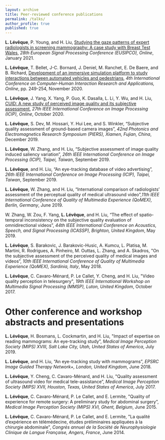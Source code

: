 ```yaml
---
layout: archive
title: Peer-reviewed conference publications
permalink: /talks/
author_profile: true
published: true
---
```


**L. Lévêque**, P. Young, and H. Liu, [Studying the gaze patterns of expert radiologists in screening mammography: A case study with Breast Test Wales](https://ieeexplore.ieee.org/document/9287678), _28th European Signal Processing Conference (EUSIPCO), Online_, January 2021.

**L. Lévêque**, T. Bellet, J-C. Bornard, J. Deniel, M. Ranchet, E. De Baere, and B. Richard, [Development of an immersive simulation platform to study interactions between automated vehicles and pedestrians](https://www.researchgate.net/publication/344418400_Development_of_an_Immersive_Simulation_Platform_to_Study_Interactions_Between_Automated_Vehicles_and_Pedestrians), _4th International Conference on Computer-Human Interaction Research and Applications, Online_, pp. 249-254, November 2020.

**L. Lévêque**, J. Yang, X. Yang, P. Guo, K. Dasalla, L. Li, Y. Wu, and H. Liu, [CUID: A new study of perceived image quality and its subjective assessment](https://ieeexplore.ieee.org/document/9190737), _27th IEEE International Conference on Image Processing (ICIP), Online_, October 2020.

**L. Lévêque**, S. Dev, M. Hossari, Y. Hui Lee, and S. Winkler, “Subjective quality assessment of ground-based camera images”, _42nd Photonics and Electromagnetics Research Symposium (PIERS), Xiamen, Fujian, China_, December 2019.

**L. Lévêque**, W. Zhang, and H. Liu, “Subjective assessment of image quality induced saliency variation”, _26th IEEE International Conference on Image Processing (ICIP), Taipei, Taiwan_, September 2019.

**L. Lévêque**, and H. Liu, “An eye-tracking database of video advertising”, _26th IEEE International Conference on Image Processing (ICIP), Taipei, Taiwan_, September 2019.

**L. Lévêque**, W. Zhang, and H. Liu, “International comparison of radiologists’ assessment of the perceptual quality of medical ultrasound video”,_11th IEEE International Conference of Quality of Multimedia Experience (QoMEX), Berlin, Germany_, June 2019.

W. Zhang, W. Zou, F. Yang, **L. Lévêque**, and H. Liu, “The effect of spatio-temporal inconsistency on the subjective quality evaluation of omnidirectional videos”, _44th IEEE International Conference on Acoustics, Speech, and Signal Processing (ICASSP), Brighton, United Kingdom_, May 2019.

**L. Lévêque**, S. Barakovic, J. Barakovic-Husic, A. Kumcu, L. Platisa, M. Martini, R. Rodrigues, A. Pinheiro, M. Outtas, L. Zhang, and A. Skadros, "On the subjective assessment of the perceived quality of medical images and videos”, _10th IEEE International Conference of Quality of Multimedia Experience (QoMEX), Sardinia, Italy_, May 2018.

**L. Lévêque**, C. Cavaro-Ménard, P. Le Callet, Y. Cheng, and H. Liu, "Video quality perception in telesurgery", _19th IEEE International Workshop on Multimedia Signal Processing (MMSP), Luton, United Kingdom_, October 2017.


Other conference and workshop abstracts and presentations
==

**L. Lévêque**, H. Bosmans, L. Cockmartin, and H. Liu, "Impact of expertise on reading mammograms: An eye-tracking study”, _Medical Image Perception Society (MIPS) XVIII, Salt Lake City, Utah, United States of America_, July 2019.

**L. Lévêque**, and H. Liu, “An eye-tracking study with mammograms”, _EPSRC Image Guided Therapy Network+, London, United Kingdom_, June 2018.

**L. Lévêque**, Y. Cheng, C. Cavaro-Ménard, and H. Liu, "Quality assessment of ultrasound video for medical tele-assistance”, _Medical Image Perception Society (MIPS) XVII, Houston, Texas, United States of America_, July 2017.

**L. Lévêque**, C. Cavaro-Ménard, P. Le Callet, and E. Lermite, "Quality of experience for remote surgery: A preliminary study for abdominal surgery”, _Medical Image Perception Society (MIPS) XVI, Ghent, Belgium_, June 2015.

**L. Lévêque**, C. Cavaro-Ménard, P. Le Callet, and E. Lermite, "La qualité d’expérience en télémédecine, études préliminaires appliquées à la chirurgie abdominale", _Congrès annuel de la Société de Neurophysiologie Clinique de Langue Française, Angers, France_, June 2014.

